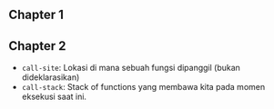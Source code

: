 ## Chapter 1


## Chapter 2
- `call-site`: Lokasi di mana sebuah fungsi dipanggil (bukan dideklarasikan)
- `call-stack`:  Stack of functions yang membawa kita pada momen eksekusi saat ini.
